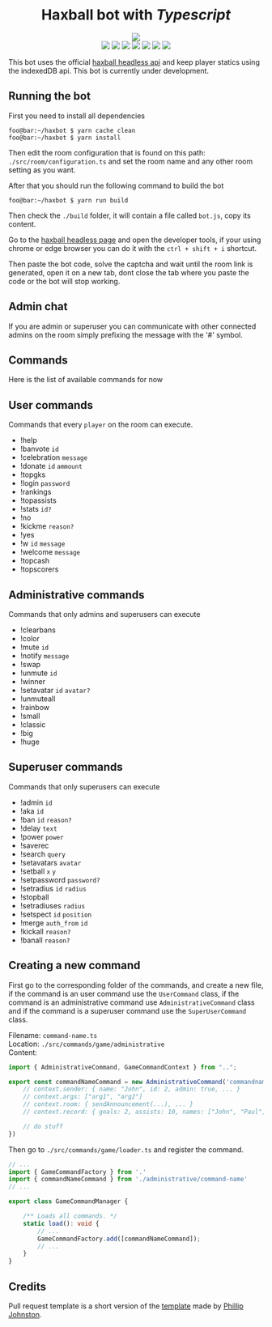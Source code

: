 <p align="center"">
    <h1 align="center">Haxball bot with <i>Typescript</i></h1>
    <p align="center">
        <img align="center" src="https://i.ibb.co/ynLzhWx/Sin-t-tulo.png">
        </br>
        <img src="https://img.shields.io/badge/made%20with-typescript-blue">
        <img src="https://img.shields.io/badge/version-1.0.0-blue">
        <img src="https://img.shields.io/badge/license-MIT-green">
        <img src="https://img.shields.io/badge/open%20source-red">
        <img src="https://img.shields.io/badge/suggestions-welcome-green">
        <img src="https://img.shields.io/github/last-commit/augus99/haxbot?style=flat">
        <img src="https://img.shields.io/github/commit-activity/y/augus99/haxbot?style=flat">
        <!-- <img src="http://unmaintained.tech/badge.svg"> -->
    </p>
</p>


This bot uses the official [haxball headless api](https://github.com/haxball/haxball-issues/wiki/Headless-Host) and keep player statics using the indexedDB api. This bot is currently under development.

## Running the bot
First you need to install all dependencies
```console
foo@bar:~/haxbot $ yarn cache clean
foo@bar:~/haxbot $ yarn install
```

Then edit the room configuration that is found on this path: `./src/room/configuration.ts` and set the room name and any other room setting as you want.

After that you should run the following command to build the bot
```console
foo@bar:~/haxbot $ yarn run build
```

Then check the `./build` folder, it will contain a file called `bot.js`, copy its content.

Go to the [haxball headless page](https://www.haxball.com/headless) and open the developer tools, if your using chrome or edge browser you can do it with the `ctrl + shift + i` shortcut.

Then paste the bot code, solve the captcha and wait until the room link is generated, open it on a new tab, dont close the tab where you paste the code or the bot will stop working.

## Admin chat
If you are admin or superuser you can communicate with other connected admins on the room simply prefixing the message with the '#' symbol. 

## Commands
Here is the list of available commands for now

## User commands
Commands that every `player` on the room can execute.
- !help
- !banvote `id`
- !celebration `message`
- !donate `id` `ammount`
- !topgks
- !login `password`
- !rankings
- !topassists
- !stats `id?`
- !no
- !kickme `reason?`
- !yes
- !w `id` `message`
- !welcome `message`
- !topcash
- !topscorers

## Administrative commands
Commands that only admins and superusers can execute
- !clearbans
- !color
- !mute `id`
- !notify `message`
- !swap
- !unmute `id`
- !winner
- !setavatar `id` `avatar?`
- !unmuteall
- !rainbow
- !small
- !classic
- !big
- !huge

## Superuser commands
Commands that only superusers can execute
- !admin `id`
- !aka `id`
- !ban `id` `reason?`
- !delay `text`
- !power `power`
- !saverec
- !search `query`
- !setavatars `avatar`
- !setball `x` `y`
- !setpassword `password?`
- !setradius `id` `radius`
- !stopball
- !setradiuses `radius`
- !setspect `id` `position`
- !merge `auth_from` `id`
- !kickall `reason?`
- !banall `reason?`

## Creating a new command
First go to the corresponding folder of the commands, and create a new file, if the command is an user command use the `UserCommand` class, if the command is an administrative command use `AdministrativeCommand` class and if the command is a superuser command use the `SuperUserCommand` class.

Filename: `command-name.ts` \
Location: `./src/commands/game/administrative` \
Content: 
```ts
import { AdministrativeCommand, GameCommandContext } from "..";

export const commandNameCommand = new AdministrativeCommand('commandname', (context: GameCommandContext) => {
    // context.sender: { name: "John", id: 2, admin: true, ... }
    // context.args: ["arg1", "arg2"]
    // context.room: { sendAnnouncement(...), ... }
    // context.record: { goals: 2, assists: 10, names: ["John", "Paul"], ... }

    // do stuff
})
```
Then go to `./src/commands/game/loader.ts` and register the command.
```ts
// ...
import { GameCommandFactory } from '.'
import { commandNameCommand } from './administrative/command-name'
// ...

export class GameCommandManager {

    /** Loads all commands. */
    static load(): void {
        // ...
        GameCommandFactory.add([commandNameCommand]);
        // ...
    }
}

```

## Credits

Pull request template is a short version of the [template](https://embeddedartistry.com/blog/2017/08/04/a-github-pull-request-template-for-your-projects/) made by [Phillip Johnston](https://embeddedartistry.com/blog/author/phillip/).
